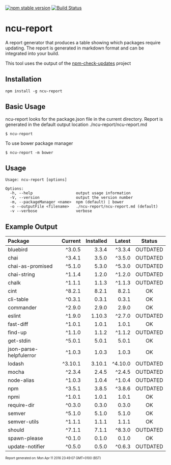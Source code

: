 [![npm stable version](https://img.shields.io/npm/v/ncu-report.svg?label=npm)](https://npmjs.org/package/ncu-report)
[![Build Status](https://travis-ci.org/cizer/ncu-report.svg?branch=master)](https://travis-ci.org/cizer/ncu-report)

# ncu-report
A report generator that produces a table showing which packages require updating. The report is generated in markdown format and can be integrated into your build.

This tool uses the output of the [npm-check-updates](https://github.com/tjunnone/npm-check-updates) project

## Installation
```
npm install -g ncu-report
```

## Basic Usage
ncu-report looks for the package.json file in the current directory.
Report is generated in the default output location ./ncu-report/ncu-report.md
```
$ ncu-report
```

To use bower package manager
````
$ ncu-report -m bower
````

## Usage
````
Usage: ncu-report [options]

Options:
  -h, --help                   output usage information
  -V, --version                output the version number
  -m, --packageManager <name>  npm (default) | bower
  -o --outputFile <filename>   ./ncu-report/ncu-report.md (default)
  -v --verbose                 verbose
````

Example Output
--------------
| Package | Current | Installed | Latest | Status |
| :------ | ------: | --------: | -----: | :----: |
| bluebird | ^3.0.5 | 3.3.4 | ^3.3.4 | OUTDATED |
| chai | ^3.4.1 | 3.5.0 | ^3.5.0 | OUTDATED |
| chai-as-promised | ^5.1.0 | 5.3.0 | ^5.3.0 | OUTDATED |
| chai-string | ^1.1.4 | 1.2.0 | ^1.2.0 | OUTDATED |
| chalk | ^1.1.1 | 1.1.3 | ^1.1.3 | OUTDATED |
| cint | ^8.2.1 | 8.2.1 | 8.2.1 | OK |
| cli-table | ^0.3.1 | 0.3.1 | 0.3.1 | OK |
| commander | ^2.9.0 | 2.9.0 | 2.9.0 | OK |
| eslint | ^1.9.0 | 1.10.3 | ^2.7.0 | OUTDATED |
| fast-diff | ^1.0.1 | 1.0.1 | 1.0.1 | OK |
| find-up | ^1.1.0 | 1.1.2 | ^1.1.2 | OUTDATED |
| get-stdin | ^5.0.1 | 5.0.1 | 5.0.1 | OK |
| json-parse-helpfulerror | ^1.0.3 | 1.0.3 | 1.0.3 | OK |
| lodash | ^3.10.1 | 3.10.1 | ^4.10.0 | OUTDATED |
| mocha | ^2.3.4 | 2.4.5 | ^2.4.5 | OUTDATED |
| node-alias | ^1.0.3 | 1.0.4 | ^1.0.4 | OUTDATED |
| npm | ^3.5.1 | 3.8.5 | ^3.8.6 | OUTDATED |
| npmi | ^1.0.1 | 1.0.1 | 1.0.1 | OK |
| require-dir | ^0.3.0 | 0.3.0 | 0.3.0 | OK |
| semver | ^5.1.0 | 5.1.0 | 5.1.0 | OK |
| semver-utils | ^1.1.1 | 1.1.1 | 1.1.1 | OK |
| should | ^7.1.1 | 7.1.1 | ^8.3.0 | OUTDATED |
| spawn-please | ^0.1.0 | 0.1.0 | 0.1.0 | OK |
| update-notifier | ^0.5.0 | 0.5.0 | ^0.6.3 | OUTDATED |
<sup><sub>Report generated on: Mon Apr 11 2016 23:49:07 GMT+0100 (BST)<sub><sup>
